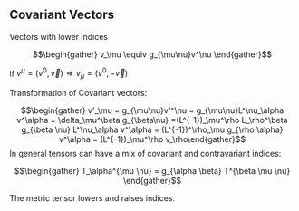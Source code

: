 ## Covariant Vectors 
Vectors with lower indices

$$\begin{gather} v_\mu \equiv g_{\mu\nu}v^\nu \end{gather}$$

if $v^\mu = (v^0,\vec v) \Rightarrow v_\mu = (v^0, -\vec v)$

Transformation of Covariant vectors:

$$\begin{gather} v'_\mu = g_{\mu\nu}v'^\nu = g_{\mu\nu}L^\nu_\alpha v^\alpha = \delta_\mu^\beta g_{\beta\nu} =(L^{-1})_\mu^\rho L_\rho^\beta g_{\beta \nu} L^\nu_\alpha v^\alpha = (L^{-1})^\rho_\mu g_{\rho \alpha} v^\alpha = (L^{-1})_\mu^\rho v_\rho\end{gather}$$
In general tensors can have a mix of covariant and contravariant indices: 

$$\begin{gather} T_\alpha^{\mu \nu} = g_{\alpha \beta} T^{\beta \mu \nu} \end{gather}$$

The metric tensor lowers and raises indices.

